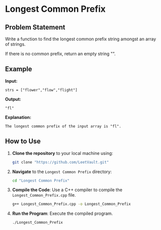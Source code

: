 # Longest Common Prefix

## Problem Statement

Write a function to find the longest common prefix string amongst an array of strings.

If there is no common prefix, return an empty string "".

## Example

**Input:**
```
strs = ["flower","flow","flight"]
```
**Output:**
```
"fl"
```
**Explanation:**
```
The longest common prefix of the input array is "fl".
```

## How to Use

1. **Clone the repository** to your local machine using:
   ```sh
   git clone "https://github.com/LeetVault.git"
   ```

2. **Navigate** to the `Longest Common Prefix` directory:
   ```sh
   cd "Longest Common Prefix"
   ```

3. **Compile the Code**: Use a C++ compiler to compile the `Longest_Common_Prefix.cpp` file.
   ```sh
   g++ Longest_Common_Prefix.cpp -o Longest_Common_Prefix
   ```

4. **Run the Program**: Execute the compiled program.
   ```sh
   ./Longest_Common_Prefix
   ```